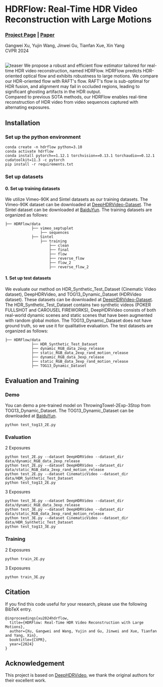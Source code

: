 # HDRFlow: Real-Time HDR Video Reconstruction with Large Motions
### [Project Page](https://openimaginglab.github.io/HDRFlow/) | [Paper](https://arxiv.org/pdf/2403.03447.pdf) <br>

Gangwei Xu, Yujin Wang, Jinwei Gu, Tianfan Xue, Xin Yang <br>
CVPR 2024 <br><br>

![teaser](docs/static/images/teaser.png)
We propose a robust and efficient flow estimator tailored for real-time HDR video reconstruction, named HDRFlow. HDRFlow predicts HDR-oriented optical flow and exhibits robustness to large motions. We compare our HDR-oriented flow with RAFT's flow. RAFT's flow is sub-optimal for HDR fusion, and alignment may fail in occluded regions, leading to significant ghosting artifacts in the HDR output.<br>
Compared to previous SOTA methods, our HDRFlow enables real-time reconstruction of HDR video from video sequences captured with alternating exposures.

## Installation

### Set up the python environment

```
conda create -n hdrflow python=3.10
conda activate hdrflow
conda install pytorch==1.12.1 torchvision==0.13.1 torchaudio==0.12.1 cudatoolkit=11.3 -c pytorch
pip install -r requirements.txt
```

### Set up datasets

#### 0. Set up training datasets
We utilize Vimeo-90K and Sintel datasets as our training datasets. The Vimeo-90K dataset can be downloaded at [DeepHDRVideo-Dataset](https://github.com/guanyingc/DeepHDRVideo-Dataset). The Sintel dataset can be downloaded at [BaiduYun](https://pan.baidu.com/s/1GBRyIWZmlGbTGptYX1j-zQ?pwd=gnqj). The training datasets are organized as follows:
```
├── HDRFlow/data
            ├── vimeo_septuplet
                ├── sequences
            ├── Sintel
                ├── training
                    ├── clean
                    ├── final
                    ├── flow
                    ├── reverse_flow
                    ├── flow_2
                    ├── reverse_flow_2
```

#### 1. Set up test datasets
We evaluate our method on HDR_Synthetic_Test_Dataset (Cinematic Video dataset), DeepHDRVideo, and TOG13_Dynamic_Dataset (HDRVideo dataset). These datasets can be downloaded at [DeepHDRVideo-Dataset](https://github.com/guanyingc/DeepHDRVideo-Dataset). The HDR_Synthetic_Test_Dataset contains two synthetic videos (POKER FULLSHOT and CAROUSEL FIREWORKS), DeepHDRVideo consists of both real-world dynamic scenes and static scenes that have been augmented with random global motion. The TOG13_Dynamic_Dataset does not have ground truth, so we use it for qualitative evaluation. The test datasets are organized as follows:

```
├── HDRFlow/data
            ├── HDR_Synthetic_Test_Dataset
            ├── dynamic_RGB_data_2exp_release
            ├── static_RGB_data_2exp_rand_motion_release
            ├── dynamic_RGB_data_3exp_release
            ├── static_RGB_data_3exp_rand_motion_release
            ├── TOG13_Dynamic_Dataset
```

## Evaluation and Training
### Demo
You can demo a pre-trained model on ThrowingTowel-2Exp-3Stop from TOG13_Dynamic_Dataset. The TOG13_Dynamic_Dataset can be downloaded at [BaiduYun](https://pan.baidu.com/s/1GBRyIWZmlGbTGptYX1j-zQ?pwd=gnqj).
```
python test_tog13_2E.py
```

### Evaluation
2 Exposures
```
python test_2E.py --dataset DeepHDRVideo --dataset_dir data/dynamic_RGB_data_2exp_release
python test_2E.py --dataset DeepHDRVideo --dataset_dir data/static_RGB_data_2exp_rand_motion_release
python test_2E.py --dataset CinematicVideo --dataset_dir data/HDR_Synthetic_Test_Dataset
python test_tog13_2E.py
```

3 Exposures
```
python test_3E.py --dataset DeepHDRVideo --dataset_dir data/dynamic_RGB_data_3exp_release
python test_3E.py --dataset DeepHDRVideo --dataset_dir data/static_RGB_data_3exp_rand_motion_release
python test_3E.py --dataset CinematicVideo --dataset_dir data/HDR_Synthetic_Test_Dataset
python test_tog13_3E.py
```
### Training
2 Exposures
```
python train_2E.py
```

3 Exposures
```
python train_3E.py
```

## Citation

If you find this code useful for your research, please use the following BibTeX entry.

```
@inproceedings{xu2024hdrflow,
  title={HDRFlow: Real-Time HDR Video Reconstruction with Large Motions},
  author={Xu, Gangwei and Wang, Yujin and Gu, Jinwei and Xue, Tianfan and Yang, Xin},
  booktitle={CVPR},
  year={2024}
}
```

## Acknowledgement
This project is based on [DeepHDRVideo](https://github.com/guanyingc/DeepHDRVideo), we thank the original authors for their excellent work.


